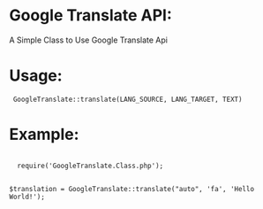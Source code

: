 # Google Translate API:

A Simple Class to Use Google Translate Api
 
# Usage:

<code> GoogleTranslate::translate(LANG_SOURCE, LANG_TARGET, TEXT) </code>

# Example:
<code>
  require('GoogleTranslate.Class.php');
  
  $translation = GoogleTranslate::translate("auto", 'fa', 'Hello World!');
</code>
